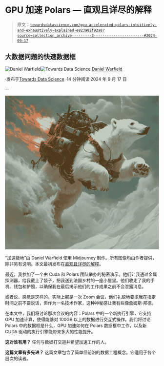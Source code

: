 # GPU 加速 Polars — 直观且详尽的解释

> 原文：[`towardsdatascience.com/gpu-accelerated-polars-intuitively-and-exhaustively-explained-e823a82f92a8?source=collection_archive---------3-----------------------#2024-09-17`](https://towardsdatascience.com/gpu-accelerated-polars-intuitively-and-exhaustively-explained-e823a82f92a8?source=collection_archive---------3-----------------------#2024-09-17)

## 大数据问题的快速数据框

[](https://medium.com/@danielwarfield1?source=post_page---byline--e823a82f92a8--------------------------------)![Daniel Warfield](https://medium.com/@danielwarfield1?source=post_page---byline--e823a82f92a8--------------------------------)[](https://towardsdatascience.com/?source=post_page---byline--e823a82f92a8--------------------------------)![Towards Data Science](https://towardsdatascience.com/?source=post_page---byline--e823a82f92a8--------------------------------) [Daniel Warfield](https://medium.com/@danielwarfield1?source=post_page---byline--e823a82f92a8--------------------------------)

·发布于[Towards Data Science](https://towardsdatascience.com/?source=post_page---byline--e823a82f92a8--------------------------------) ·14 分钟阅读·2024 年 9 月 17 日

--

![](img/6487129f23c7883d29170358d9f22491.png)

“加速极地”由 Daniel Warfield 使用 Midjourney 制作。所有图像均由作者提供，除非另有说明。本文最初发布在[直观且详尽的解释](https://iaee.substack.com/)。

最近，我参加了一个由 Cuda 和 Polars 团队举办的秘密演示。他们让我通过金属探测器，给我戴上了袋子，把我送到法国乡村的一座小屋里。他们收走了我的手机、钱包和护照，以确保我在最后揭示他们的工作成果之前不会泄露消息。

或者说，感觉是这样的。实际上那是一次 Zoom 会议，他们礼貌地要求我在指定时间之前不要说话，但作为一名技术作家，这种神秘感让我有些像詹姆斯·邦德。

在本文中，我们将讨论那次会议的内容：Polars 中的一个新执行引擎，它支持 GPU 加速计算，使得能够对 100GB 以上的数据进行交互式操作。我们将讨论 Polars 中的数据框是什么，GPU 加速如何在 Polars 数据框中工作，以及新 CUDA 驱动的执行引擎能带来多大的性能提升。

**这对谁有用？** 任何与数据打交道并希望加速工作的人。

**这篇文章有多先进？** 这篇文章包含了简单但前沿的数据工程概念。它适用于各个层次的读者。
